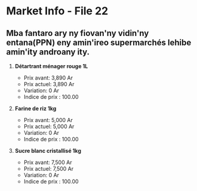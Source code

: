 # Market Info - File 22

## Mba fantaro ary ny fiovan'ny vidin'ny entana(PPN) eny amin'ireo supermarchés lehibe amin'ity androany ity.

1. **Détartrant ménager rouge 1L**
   - Prix avant: 3,890 Ar
   - Prix actuel: 3,890 Ar
   - Variation: 0 Ar
   - Indice de prix : 100.00

2. **Farine de riz 1kg**
   - Prix avant: 5,000 Ar
   - Prix actuel: 5,000 Ar
   - Variation: 0 Ar
   - Indice de prix : 100.00

3. **Sucre blanc cristallisé 1kg**
   - Prix avant: 7,500 Ar
   - Prix actuel: 7,500 Ar
   - Variation: 0 Ar
   - Indice de prix : 100.00

